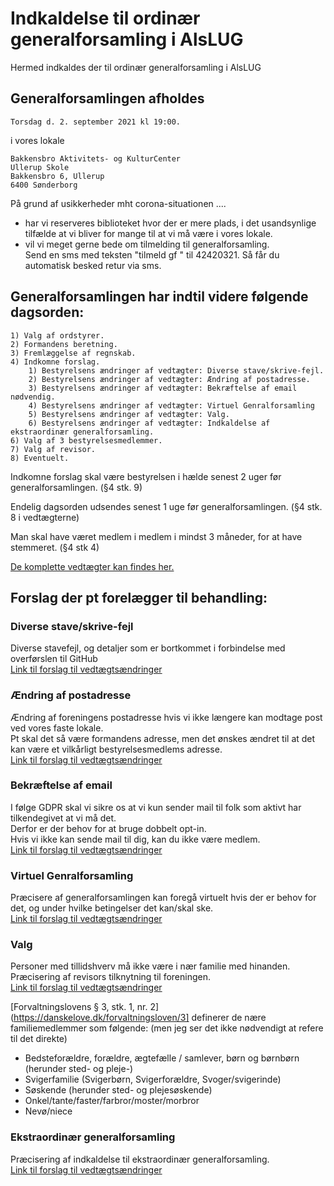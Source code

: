 <!-- send-mail 2021-08-01 -->

# Indkaldelse til ordinær generalforsamling i AlsLUG

Hermed indkaldes der til ordinær generalforsamling i AlsLUG

## Generalforsamlingen afholdes
    Torsdag d. 2. september 2021 kl 19:00.

i vores lokale

    Bakkensbro Aktivitets- og KulturCenter
    Ullerup Skole
    Bakkensbro 6, Ullerup
    6400 Sønderborg

På grund af usikkerheder mht corona-situationen ....

* har vi reserveres biblioteket hvor der er mere plads, i det usandsynlige tilfælde at vi bliver for mange til at vi må være i vores lokale.
* vil vi meget gerne bede om tilmelding til generalforsamling.\
    Send en sms med teksten "tilmeld gf <dit navn>" til 42420321.
    Så får du automatisk besked retur via sms.

## Generalforsamlingen har indtil videre følgende dagsorden:

    1) Valg af ordstyrer.
    2) Formandens beretning.
    3) Fremlæggelse af regnskab.
    4) Indkomne forslag.
        1) Bestyrelsens ændringer af vedtægter: Diverse stave/skrive-fejl.
        2) Bestyrelsens ændringer af vedtægter: Ændring af postadresse.
        3) Bestyrelsens ændringer af vedtægter: Bekræftelse af email nødvendig.
        4) Bestyrelsens ændringer af vedtægter: Virtuel Genralforsamling
        5) Bestyrelsens ændringer af vedtægter: Valg.
        6) Bestyrelsens ændringer af vedtægter: Indkaldelse af ekstraordinær generalforsamling.
    6) Valg af 3 bestyrelsesmedlemmer.
    7) Valg af revisor.
    8) Eventuelt.

Indkomne forslag skal være bestyrelsen i hælde senest 2 uger før generalforsamlingen. (§4 stk. 9)

Endelig dagsorden udsendes senest 1 uge før generalforsamlingen. (§4 stk. 8 i vedtægterne)

Man skal have været medlem i medlem i mindst 3 måneder, for at have stemmeret. (§4 stk 4)

[De komplette vedtægter kan findes her.](http://alslug.dk/om/vedtaegter.md)


## Forslag der pt forelægger til behandling:

### Diverse stave/skrive-fejl
Diverse stavefejl, og detaljer som er bortkommet i forbindelse med overførslen til GitHub\
[Link til forslag til vedtægtsændringer](https//gf21-vedtaegt-01-stavefejl.github.alslug.dk/om/vedtaegter.md)

### Ændring af postadresse
Ændring af foreningens postadresse hvis vi ikke længere kan modtage post ved vores faste lokale.\
Pt skal det så være formandens adresse, men det ønskes ændret til at det kan være et vilkårligt bestyrelsesmedlems adresse.\
[Link til forslag til vedtægtsændringer](https://gf21-vedtaegt-02-adresse.github.alslug.dk/om/vedtaegter.md)

### Bekræftelse af email
I følge GDPR skal vi sikre os at vi kun sender mail til folk som aktivt har tilkendegivet at vi må det.\
Derfor er der behov for at bruge dobbelt opt-in.\
Hvis vi ikke kan sende mail til dig, kan du ikke være medlem.\
[Link til forslag til vedtægtsændringer](https://gf21-vedtaegt-03-confirm-email.github.alslug.dk/om/vedtaegter.md)

### Virtuel Genralforsamling
Præcisere af generalforsamlingen kan foregå virtuelt hvis der er behov for det, og under hvilke betingelser det kan/skal ske.\
[Link til forslag til vedtægtsændringer](https://gf21-vedtaegt-04-virtuel-gf.github.alslug.dk/om/vedtaegter.md)

### Valg
Personer med tillidshverv må ikke være i nær familie med hinanden.\
Præcisering af revisors tilknytning til foreningen.\
[Link til forslag til vedtægtsændringer](https://gf21-vedtaegt-05-valg.github.alslug.dk/om/vedtaegter.md)

[Forvaltningslovens § 3, stk. 1, nr. 2](https://danskelove.dk/forvaltningsloven/3] definerer de nære familiemedlemmer som følgende: (men jeg ser det ikke nødvendigt at refere til det direkte)

* Bedsteforældre, forældre, ægtefælle / samlever, børn og børnbørn (herunder sted- og pleje-)
* Svigerfamilie (Svigerbørn, Svigerforældre, Svoger/svigerinde)
* Søskende (herunder sted- og plejesøskende)
* Onkel/tante/faster/farbror/moster/morbror
* Nevø/niece

### Ekstraordinær generalforsamling
Præcisering af indkaldelse til ekstraordinær generalforsamling.\
[Link til forslag til vedtægtsændringer](https://gf21-vedtaegt-06-xgf.guthub.alslug.dk/om/vedtaegter.md)
